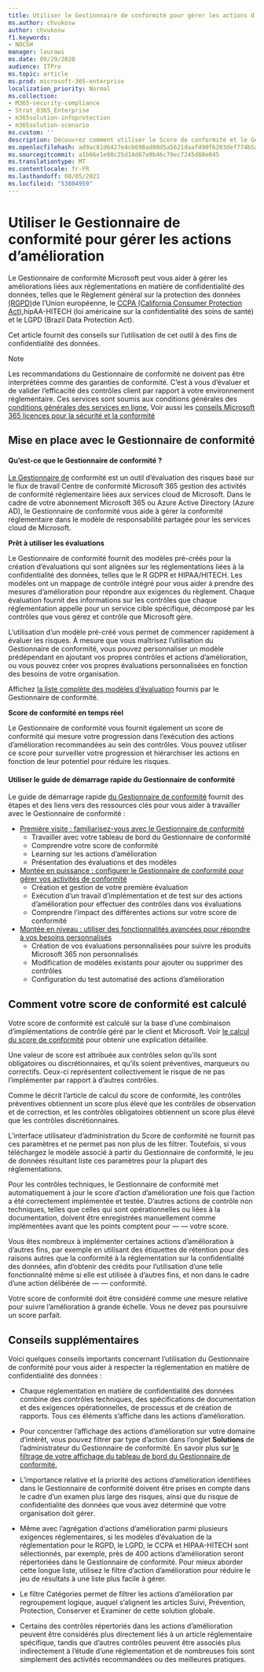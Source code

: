 ```yaml
---
title: Utiliser le Gestionnaire de conformité pour gérer les actions d’amélioration
ms.author: chvukosw
author: chvukosw
f1.keywords:
- NOCSH
manager: laurawi
ms.date: 09/29/2020
audience: ITPro
ms.topic: article
ms.prod: microsoft-365-enterprise
localization_priority: Normal
ms.collection:
- M365-security-compliance
- Strat_O365_Enterprise
- m365solution-infoprotection
- m365solution-scenario
ms.custom: ''
description: Découvrez comment utiliser le Score de conformité et le Gestionnaire de conformité pour améliorer votre niveau de protection des données personnelles.
ms.openlocfilehash: ad9ac81d6427e4cb698ad80d5a5621daaf490f6203def774b5aea91fc2418ba5
ms.sourcegitcommit: a1b66e1e80c25d14d67a9b46c79ec7245d88e045
ms.translationtype: MT
ms.contentlocale: fr-FR
ms.lasthandoff: 08/05/2021
ms.locfileid: "53804959"
---
```

# <a name="use-compliance-manager-to-manage-improvement-actions"></a>Utiliser le Gestionnaire de conformité pour gérer les actions d’amélioration

Le Gestionnaire de conformité Microsoft peut vous aider à gérer les améliorations liées aux réglementations en matière de confidentialité des données, telles que le Règlement général sur la protection des données [(RGPD)](/compliance/regulatory/gdpr)de l’Union européenne, le [CCPA (California Consumer Protection Act),](/compliance/regulatory/ccpa-faq)hipAA-HITECH (loi américaine sur la confidentialité des soins de santé) et le LGPD (Brazil Data Protection Act).

Cet article fournit des conseils sur l’utilisation de cet outil à des fins de confidentialité des données.

> [!NOTE]
> Les recommandations du Gestionnaire de conformité ne doivent pas être interprétées comme des garanties de conformité. C’est à vous d’évaluer et de valider l’efficacité des contrôles client par rapport à votre environnement réglementaire. Ces services sont soumis aux conditions générales des [conditions générales des services en ligne.](https://go.microsoft.com/fwlink/?linkid=2108910) Voir aussi les [conseils Microsoft 365 licences pour la sécurité et la conformité](/office365/servicedescriptions/microsoft-365-service-descriptions/microsoft-365-tenantlevel-services-licensing-guidance/microsoft-365-security-compliance-licensing-guidance#compliance-manager)

## <a name="getting-started-with-compliance-manager"></a>Mise en place avec le Gestionnaire de conformité

#### <a name="what-is-compliance-manager"></a>Qu’est-ce que le Gestionnaire de conformité ?

[Le Gestionnaire de](../compliance/compliance-manager.md) conformité est un outil d’évaluation des risques basé sur le flux de travail Centre de conformité Microsoft 365 gestion des activités de conformité réglementaire liées aux services cloud de Microsoft. Dans le cadre de votre abonnement Microsoft 365 ou Azure Active Directory (Azure AD), le Gestionnaire de conformité vous aide à gérer la conformité réglementaire dans le modèle de responsabilité partagée pour les services cloud de Microsoft.

**Prêt à utiliser les évaluations**

Le Gestionnaire de conformité fournit [](../compliance/compliance-manager-assessments.md) des modèles pré-créés pour la création d’évaluations qui sont alignées sur les réglementations liées à la confidentialité des données, telles que le R GDPR et HIPAA/HITECH. Les modèles ont un mappage de contrôle intégré pour vous aider à prendre des mesures d’amélioration pour répondre aux exigences du règlement. Chaque évaluation fournit des informations sur les contrôles que chaque réglementation appelle pour un service cible spécifique, décomposé par les contrôles que vous gérez et contrôle que Microsoft gère.

L’utilisation d’un modèle pré-créé vous permet de commencer rapidement à évaluer les risques. À mesure que vous maîtrisez l’utilisation du Gestionnaire de conformité, vous pouvez personnaliser un modèle prédépendant en ajoutant vos propres contrôles et actions d’amélioration, ou vous pouvez créer vos propres évaluations personnalisées en fonction des besoins de votre organisation.

Affichez [la liste complète des modèles d’évaluation](../compliance/compliance-manager-templates-list.md) fournis par le Gestionnaire de conformité.

**Score de conformité en temps réel**

Le Gestionnaire de conformité vous fournit également un score de conformité qui mesure votre progression dans l’exécution des actions d’amélioration recommandées au sein des contrôles. Vous pouvez utiliser ce score pour surveiller votre progression et hiérarchiser les actions en fonction de leur potentiel pour réduire les risques.

#### <a name="use-the-compliance-manager-quickstart-guide"></a>Utiliser le guide de démarrage rapide du Gestionnaire de conformité

Le guide de démarrage rapide [du Gestionnaire de conformité](../compliance/compliance-manager-quickstart.md) fournit des étapes et des liens vers des ressources clés pour vous aider à travailler avec le Gestionnaire de conformité :

- [Première visite : familiarisez-vous avec le Gestionnaire de conformité](../compliance/compliance-manager-quickstart.md#first-visit-get-to-know-compliance-manager)
    - Travailler avec votre tableau de bord du Gestionnaire de conformité
    - Comprendre votre score de conformité
    - Learning sur les actions d’amélioration
    - Présentation des évaluations et des modèles
- [Montée en puissance : configurer le Gestionnaire de conformité pour gérer vos activités de conformité](../compliance/compliance-manager-quickstart.md#ramping-up-configure-compliance-manager-to-manage-your-compliance-activities)
    - Création et gestion de votre première évaluation
    - Exécution d’un travail d’implémentation et de test sur des actions d’amélioration pour effectuer des contrôles dans vos évaluations
    - Comprendre l’impact des différentes actions sur votre score de conformité
- [Montée en niveau : utiliser des fonctionnalités avancées pour répondre à vos besoins personnalisés](../compliance/compliance-manager-quickstart.md#scaling-up-use-advanced-functionality-to-meet-your-custom-needs)
    - Création de vos évaluations personnalisées pour suivre les produits Microsoft 365 non personnalisés
    - Modification de modèles existants pour ajouter ou supprimer des contrôles
    - Configuration du test automatisé des actions d’amélioration

## <a name="how-your-compliance-score-is-calculated"></a>Comment votre score de conformité est calculé

Votre score de conformité est calculé sur la base d’une combinaison d’implémentations de contrôle géré par le client et Microsoft. Voir [le calcul du score de conformité](../compliance/compliance-score-calculation.md) pour obtenir une explication détaillée.

Une valeur de score est attribuée aux contrôles selon qu’ils sont obligatoires ou discrétionnaires, et qu’ils soient préventives, marqueurs ou correctifs. Ceux-ci représentent collectivement le risque de ne pas l’implémenter par rapport à d’autres contrôles.

Comme le décrit l’article de calcul du score de conformité, les contrôles préventives obtiennent un score plus élevé que les contrôles de observation et de correction, et les contrôles obligatoires obtiennent un score plus élevé que les contrôles discrétionnaires.

L’interface utilisateur d’administration du Score de conformité ne fournit pas ces paramètres et ne permet pas non plus de les filtrer. Toutefois, si vous téléchargez le modèle associé à partir du Gestionnaire de conformité, le jeu de données résultant liste ces paramètres pour la plupart des réglementations.

Pour les contrôles techniques, le Gestionnaire de conformité met automatiquement à jour le score d’action d’amélioration une fois que l’action a été correctement implémentée et testée. D’autres actions de contrôle non techniques, telles que celles qui sont opérationnelles ou liées à la documentation, doivent être enregistrées manuellement comme implémentées avant que les points comptent pour &mdash; &mdash; votre score.

Vous êtes nombreux à implémenter certaines actions d’amélioration à d’autres fins, par exemple en utilisant des étiquettes de rétention pour des raisons autres que la conformité à la réglementation sur la confidentialité des données, afin d’obtenir des crédits pour l’utilisation d’une telle fonctionnalité même si elle est utilisée à d’autres fins, et non dans le cadre d’une action délibérée de &mdash; &mdash; conformité.

Votre score de conformité doit être considéré comme une mesure relative pour suivre l’amélioration à grande échelle. Vous ne devez pas poursuivre un score parfait.

## <a name="additional-guidance"></a>Conseils supplémentaires

Voici quelques conseils importants concernant l’utilisation du Gestionnaire de conformité pour vous aider à respecter la réglementation en matière de confidentialité des données :

- Chaque réglementation en matière de confidentialité des données combine des contrôles techniques, des spécifications de documentation et des exigences opérationnelles, de processus et de création de rapports. Tous ces éléments s’affiche dans les actions d’amélioration.

- Pour concentrer l’affichage des actions d’amélioration sur votre domaine d’intérêt, vous pouvez filtrer par type d’action dans l’onglet **Solutions** de l’administrateur du Gestionnaire de conformité. En savoir plus sur [le filtrage de votre affichage du tableau de bord du Gestionnaire de conformité.](../compliance/compliance-manager-setup.md#filtering-your-dashboard-view)

- L’importance relative et la priorité des actions d’amélioration identifiées dans le Gestionnaire de conformité doivent être prises en compte dans le cadre d’un examen plus large des risques, ainsi que du risque de confidentialité des données que vous avez déterminé que votre organisation doit gérer.

- Même avec l’agrégation d’actions d’amélioration parmi plusieurs exigences réglementaires, si les modèles d’évaluation de la réglementation pour le RGPD, le LGPD, le CCPA et HIPAA-HITECH sont sélectionnés, par exemple, près de 400 actions d’amélioration seront répertoriées dans le Gestionnaire de conformité. Pour mieux aborder cette longue liste, utilisez le filtre d’action d’amélioration pour réduire le jeu de résultats à une liste plus facile à gérer.

- Le filtre Catégories permet de filtrer les actions d’amélioration par regroupement logique, auquel s’alignent les articles Suivi, Prévention, Protection, Conserver et Examiner de cette solution globale.

- Certains des contrôles répertoriés dans les actions d’amélioration peuvent être considérés plus directement liés à un article réglementaire spécifique, tandis que d’autres contrôles peuvent être associés plus indirectement à l’étude d’une réglementation et de nombreuses fois sont simplement des activités recommandées ou des meilleures pratiques.